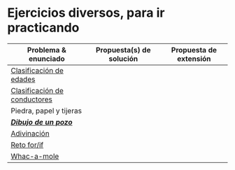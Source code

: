 # Ejercicios diversos, para ir practicando

<div align=center>

|Problema & enunciado|Propuesta(s) de solución|Propuesta de extensión|
|-|-|-|
|[Clasificación de edades](/entregas/masiasManuel/src/ClasificacionEdad.md)|
|[Clasificación de conductores](/entregas/masiasManuel/src/ClasificacionConductor.md)|
|Piedra, papel y tijeras|
|[***Dibujo de un pozo***](/entregas/masiasManuel/src/UnPozo.md)|
|[Adivinación](https://github.com/puntoReflex/.github/blob/main/retos%26proyectos/adivinacion.md)
|[Reto for/if](https://github.com/puntoReflex/.github/blob/main/retos%26proyectos/forIf.md)
|[Whac-a-mole](https://github.com/puntoReflex/.github/blob/main/retos%26proyectos/whacAMole.md)

</div>
